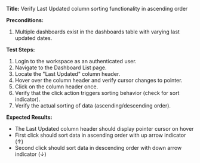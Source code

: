**Title:** Verify Last Updated column sorting functionality in ascending order

**Preconditions:**
1. Multiple dashboards exist in the dashboards table with varying last updated dates.

**Test Steps:**
1. Login to the workspace as an authenticated user.
2. Navigate to the Dashboard List page.
3. Locate the "Last Updated" column header.
4. Hover over the column header and verify cursor changes to pointer.
5. Click on the column header once.
6. Verify that the click action triggers sorting behavior (check for sort indicator).
7. Verify the actual sorting of data (ascending/descending order).

**Expected Results:**
* The Last Updated column header should display pointer cursor on hover
* First click should sort data in ascending order with up arrow indicator (↑)
* Second click should sort data in descending order with down arrow indicator (↓)